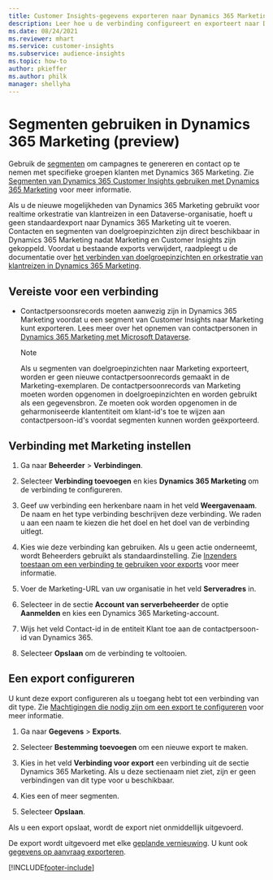 ```yaml
---
title: Customer Insights-gegevens exporteren naar Dynamics 365 Marketing
description: Leer hoe u de verbinding configureert en exporteert naar Dynamics 365 Marketing.
ms.date: 08/24/2021
ms.reviewer: mhart
ms.service: customer-insights
ms.subservice: audience-insights
ms.topic: how-to
author: pkieffer
ms.author: philk
manager: shellyha
---
```


# <a name="use-segments-in-dynamics-365-marketing-preview"></a>Segmenten gebruiken in Dynamics 365 Marketing (preview)



Gebruik de [segmenten](segments.md) om campagnes te genereren en contact op te nemen met specifieke groepen klanten met Dynamics 365 Marketing. Zie [Segmenten van Dynamics 365 Customer Insights gebruiken met Dynamics 365 Marketing](/dynamics365/marketing/customer-insights-segments) voor meer informatie.

Als u de nieuwe mogelijkheden van Dynamics 365 Marketing gebruikt voor realtime orkestratie van klantreizen in een Dataverse-organisatie, hoeft u geen standaardexport naar Dynamics 365 Marketing uit te voeren. Contacten en segmenten van doelgroepinzichten zijn direct beschikbaar in Dynamics 365 Marketing nadat Marketing en Customer Insights zijn gekoppeld. Voordat u bestaande exports verwijdert, raadpleegt u de documentatie over [het verbinden van doelgroepinzichten en orkestratie van klantreizen in Dynamics 365 Marketing](/dynamics365/marketing/real-time-marketing-ci-profile).

## <a name="prerequisite-for-a-connection"></a>Vereiste voor een verbinding

- Contactpersoonsrecords moeten aanwezig zijn in Dynamics 365 Marketing voordat u een segment van Customer Insights naar Marketing kunt exporteren. Lees meer over het opnemen van contactpersonen in [Dynamics 365 Marketing met Microsoft Dataverse](connect-power-query.md)​.

  > [!NOTE]
  > Als u segmenten van doelgroepinzichten naar Marketing exporteert, worden er geen nieuwe contactpersoonrecords gemaakt in de Marketing-exemplaren. De contactpersoonrecords van Marketing moeten worden opgenomen in doelgroepinzichten en worden gebruikt als een gegevensbron. Ze moeten ook worden opgenomen in de geharmoniseerde klantentiteit om klant-id's toe te wijzen aan contactpersoon-id's voordat segmenten kunnen worden geëxporteerd.

## <a name="set-up-connection-to-marketing"></a>Verbinding met Marketing instellen

1. Ga naar **Beheerder** > **Verbindingen**.

1. Selecteer **Verbinding toevoegen** en kies **Dynamics 365 Marketing** om de verbinding te configureren.

1. Geef uw verbinding een herkenbare naam in het veld **Weergavenaam**. De naam en het type verbinding beschrijven deze verbinding. We raden u aan een naam te kiezen die het doel en het doel van de verbinding uitlegt.

1. Kies wie deze verbinding kan gebruiken. Als u geen actie onderneemt, wordt Beheerders gebruikt als standaardinstelling. Zie [Inzenders toestaan om een verbinding te gebruiken voor exports](connections.md#allow-contributors-to-use-a-connection-for-exports) voor meer informatie.

1. Voer de Marketing-URL van uw organisatie in het veld **Serveradres** in.

1. Selecteer in de sectie **Account van serverbeheerder** de optie **Aanmelden** en kies een Dynamics 365 Marketing-account.

1. Wijs het veld Contact-id in de entiteit Klant toe aan de contactpersoon-id van Dynamics 365.

1. Selecteer **Opslaan** om de verbinding te voltooien. 

## <a name="configure-an-export"></a>Een export configureren

U kunt deze export configureren als u toegang hebt tot een verbinding van dit type. Zie [Machtigingen die nodig zijn om een export te configureren](export-destinations.md#set-up-a-new-export) voor meer informatie.

1. Ga naar **Gegevens** > **Exports**.

1. Selecteer **Bestemming toevoegen** om een nieuwe export te maken.

1. Kies in het veld **Verbinding voor export** een verbinding uit de sectie Dynamics 365 Marketing. Als u deze sectienaam niet ziet, zijn er geen verbindingen van dit type voor u beschikbaar.

1. Kies een of meer segmenten.

1. Selecteer **Opslaan**.

Als u een export opslaat, wordt de export niet onmiddellijk uitgevoerd.

De export wordt uitgevoerd met elke [geplande vernieuwing](system.md#schedule-tab). U kunt ook [gegevens op aanvraag exporteren](export-destinations.md#run-exports-on-demand). 

[!INCLUDE[footer-include](../includes/footer-banner.md)]
